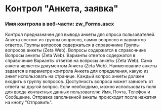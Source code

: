 ﻿---
description: 2.4.9.1
---
# Контрол "Анкета, заявка"
### Имя контрола в веб-части: zw_Forms.ascx
Контрол предназначен для вывода анкеты для опроса пользователей.
Анкета состоит из группы вопросов, самих вопросов и вариантов ответов.
Группы вопросов содержаться в справочнике Группы вопросов анкеты (Zeta Web).
Вопросы содержатся в справочнике Вопросы анкеты (Zeta Web).
Варианты ответов содержатся в справочнике Варианты ответов на вопросы анкеты (Zeta Web).
Сама анкета является документом Анкета (Zeta Web). Наименование анкеты задается в параметре контрола Анкета для определения, какую из анкет использовать на странице.
Каждый вопрос анкеты должен входить в группу вопросов. Доступность вопроса может зависеть от ответа на другой вопрос.
Если необходимо, можно использовать поля для ввода контактных данных пользователя: Имя, Почта, Телефон и Сообщение.
Отправка заполненной анкеты происходит после нажатия на кнопу "Отправить". 
